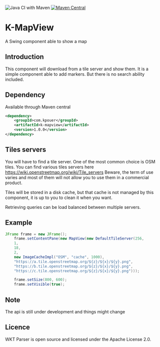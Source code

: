 ![Java CI with Maven](https://github.com/kpouer/KMapView/workflows/Java%20CI%20with%20Maven/badge.svg)
[![Maven Central](https://maven-badges.herokuapp.com/maven-central/com.kpouer/k-mapview/badge.svg)](https://maven-badges.herokuapp.com/maven-central/com.kpouer/k-mapview)
# K-MapView

A Swing component able to show a map

## Introduction

This component will download from a tile server and show them.
It is a simple component able to add markers. But there is no search ability included.

## Dependency

Available through Maven central

```xml
<dependency>
    <groupId>com.kpouer</groupId>
    <artifactId>k-mapview</artifactId>
    <version>1.0.0</version>
</dependency>
```

## Tiles servers

You will have to find a tile server. One of the most common choice is OSM tiles.
You can find various tiles servers here https://wiki.openstreetmap.org/wiki/Tile_servers
Beware, the term of use varies and most of them will not allow you to use them in a commercial product.

Tiles will be stored in a disk cache, but that cache is not managed by this component, it is up to you
to clean it when you want.

Retrieving queries can be load balanced between multiple servers.

## Example

```java
JFrame frame = new JFrame();
    frame.setContentPane(new MapView(new DefaultTileServer(256,
    1,
    18,
    2,
    new ImageCacheImpl("OSM", "cache", 1000),
    "https://a.tile.openstreetmap.org/${z}/${x}/${y}.png",
    "https://b.tile.openstreetmap.org/${z}/${x}/${y}.png",
    "https://c.tile.openstreetmap.org/${z}/${x}/${y}.png")));

    frame.setSize(800, 600);
    frame.setVisible(true);
```

## Note

The api is still under development and things might change

## Licence

WKT Parser is open source and licensed under the Apache License 2.0.